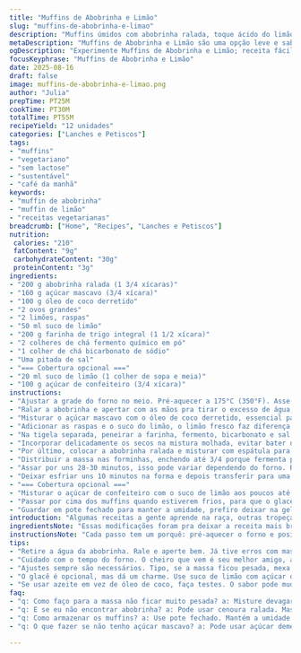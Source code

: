 ```yaml
---
title: "Muffins de Abobrinha e Limão"
slug: "muffins-de-abobrinha-e-limao"
description: "Muffins úmidos com abobrinha ralada, toque ácido do limão e textura macia. Leves, sem lactose e vegetarianos. Receita adaptada com farinha integral e açúcar mascavo para um sabor mais complexo. O glacê cítrico adiciona contraste, opcional. Fácil de fazer, ideal para café da manhã ou lanche."
metaDescription: "Muffins de Abobrinha e Limão são uma opção leve e saborosa para café da manhã ou lanche, com textura úmida e toques cítricos."
ogDescription: "Experimente Muffins de Abobrinha e Limão; receita fácil e leve, perfeita para um lanche saudável e saboroso."
focusKeyphrase: "Muffins de Abobrinha e Limão"
date: 2025-08-16
draft: false
image: muffins-de-abobrinha-e-limao.png
author: "Julia"
prepTime: PT25M
cookTime: PT30M
totalTime: PT55M
recipeYield: "12 unidades"
categories: ["Lanches e Petiscos"]
tags:
- "muffins"
- "vegetariano"
- "sem lactose"
- "sustentável"
- "café da manhã"
keywords:
- "muffin de abobrinha"
- "muffin de limão"
- "receitas vegetarianas"
breadcrumb: ["Home", "Recipes", "Lanches e Petiscos"]
nutrition: 
 calories: "210"
 fatContent: "9g"
 carbohydrateContent: "30g"
 proteinContent: "3g"
ingredients:
- "200 g abobrinha ralada (1 3/4 xícaras)"
- "160 g açúcar mascavo (3/4 xícara)"
- "100 g óleo de coco derretido"
- "2 ovos grandes"
- "2 limões, raspas"
- "50 ml suco de limão"
- "200 g farinha de trigo integral (1 1/2 xícara)"
- "2 colheres de chá fermento químico em pó"
- "1 colher de chá bicarbonato de sódio"
- "Uma pitada de sal"
- "=== Cobertura opcional ==="
- "20 ml suco de limão (1 colher de sopa e meia)"
- "100 g açúcar de confeiteiro (3/4 xícara)"
instructions:
- "Ajustar a grade do forno no meio. Pré-aquecer a 175°C (350°F). Asse com 12 forminhas de silicone ou forre com forminhas de papel para facilitar a remoção; não pula essa parte, senão grudam e quebram na hora do desenforme."
- "Ralar a abobrinha e apertar com as mãos pra tirar o excesso de água, senão amarga o bolo e a massa fica mole demais. Eu já deixei sem escorrer, erro da vida, massa pesada, não faça igual."
- "Misturar o açúcar mascavo com o óleo de coco derretido, essencial para manter a umidade e sabor leve de coco (pode trocar por manteiga clarificada se quiser). Sovar essa mistura com os ovos até ficar homogêneo, não bate muito senão cria ar e seca o muffin, só misturar devagar."
- "Adicionar as raspas e o suco do limão, o limão fresco faz diferença, não substitua por suco industrial. Dá aquele toque ácido que corta o doce e mantém o muffin fresco."
- "Na tigela separada, peneirar a farinha, fermento, bicarbonato e sal para garantir uma textura uniforme, sem aqueles grumos que me irritam."
- "Incorporar delicadamente os secos na mistura molhada, evitar bater demais para não ativar o glúten e endurecer o muffin depois."
- "Por último, colocar a abobrinha ralada e misturar com espátula para distribuir sem compactar."
- "Distribuir a massa nas forminhas, enchendo até 3/4 porque fermenta pouco, não vai subir demais. Se colocar muito, transborda e gruda, acaba feio."
- "Assar por uns 28-30 minutos, isso pode variar dependendo do forno. Repare no aroma, aquele cheiro cítrico e leve da abobrinha indicando que está quase pronto. Fazer o teste do palito de dente: se sair quase limpo, sem massa grudada, tá na hora."
- "Deixar esfriar uns 10 minutos na forma e depois transferir para uma grade para esfriar completamente. Massa quente é delicada, pode quebrar fácil."
- "=== Cobertura opcional ==="
- "Misturar o açúcar de confeiteiro com o suco de limão aos poucos até dar ponto de fio grosso, evitar colocar muito líquido para não ficar melequento."
- "Passar por cima dos muffins quando estiverem frios, para que o glacê endureça e não escorra."
- "Guardar em pote fechado para manter a umidade, prefiro deixar na geladeira, dura até 3 dias."
introduction: "Algumas receitas a gente aprende na raça, outras tropeçando nos erros. Esses muffins de abobrinha com limão são daqueles que comecei testando com farinha branca e açúcar comum, mas depois achei que precisava dar mais fibra e profundidade no sabor, por isso integrei farinha integral e troquei o açúcar por mascavo. A textura húmida vem do óleo de coco, que além disso deixa um toque sutil que casa muito bem com o limão fresco. Misturar a abobrinha ralada dá frescor e mantém a massa leve. Sem lactose, fica ótimo pra quem tem restrição. Confesso, na primeira tentativa não tirei o excesso de água da abobrinha, a massa ficou mole demais e pensei em desistir, mas valeu aprender. Agora uso sempre essa maneira, ajustando o tempo de forno conforme o cheiro que aparece na cozinha e a cor dos muffins. Recomendo experimentar com limão, a acidez equilibra o doce e traz um toque convidativo. Também deixei a cobertura do glacê mais opcional, porque não é todo mundo que gosta daquele azedinho intenso com açúcar. É receita que agrada e cria dúvidas no paladar na melhor forma possível."
ingredientsNote: "Essas modificações foram pra deixar a receita mais brasileira e acessível. A abobrinha brasileira geralmente solta mais água, aí o segredo é ralar e apertar bem pra não encharcar a massa. O açúcar mascavo traz um sabor mais caramelizado e a farinha integral acrescenta fibras e textura. Se faltar óleo de coco, o próprio azeite de oliva suave pode entrar, mas muda um pouco o sabor. Pode também usar açúcar demerara no lugar do mascavo. É interessante não exagerar nas raspas e suco do limão para não amargar. Na falta de limão, laranja pode ser alternativa, mas perde um pouco da acidez refrescante. Se quiser sem ovos, tenta substituir por 'linhaça hidratada' (1 colher de linhaça + 3 de água, descansar 10 minutos). Por lactose, o uso do óleo já evita problemas, então ficar tranquilo. Mas a textura da manteiga e óleo podem variar, por isso experimente a massa antes de assar, ela deve ficar espessa mas não dura. Sempre corre o risco da abobrinha soltar mais água que o esperado, ter toalhas ou papel absorvente à mão é uma boa prática."
instructionsNote: "Cada passo tem um porquê: pré-aquecer o forno e posicionar a grelha é pra garantir cozimento uniforme, mufffin assado demais fica seco e sem graça. Cozinhar a abobrinha no micro-ondas, como na receita original, eu não gosto; prefiro só ralar e apertar muito para manter o frescor cru. Uso o método de bater os ingredientes molhados primeiro para garantir mistura fácil e homogênea e só depois incorporo os secos. Isso evita uma massa pesada ou irregular. Misturar tudo à mão, devagar, é fundamental para não desenvolver glúten, a principal causa do muffin pesado e borrachudo. Assar seguindo o cheiro do forno e aparência, sem depender só do tempo, é o que me salva. Ter o gelo de mão no pulso pronto às vezes ajuda a não abrir o forno precocemente. O glacê, embora opcional, adiciona aquela clássica acidez que contrasta com o fundo doce, mas fique atento para não causar umidade extra que amoleça o muffin por baixo. Proteger e esfriar em grade faz o bolo respirar até a textura firmar na medida certa, garantir que o café da manhã tenha aquela crocância leve na borda e maciez no meio."
tips:
- "Retire a água da abobrinha. Rale e aperte bem. Já tive erros com massa muito mole. Compensa ter um pano ou toalha para absorver. Abobrinha em excesso amarga."
- "Cuidado com o tempo do forno. O cheiro que vem é seu melhor amigo, aroma cítrico indica que tá quase pronto. Dica: palito deve sair quase seco, não completamente limpo."
- "Ajustes sempre são necessários. Tipo, se a massa ficou pesada, mexa mais devagar na próxima vez. E lembre que a abobrinha solta mais água dependendo da umidade do dia."
- "O glacê é opcional, mas dá um charme. Use suco de limão com açúcar de confeiteiro. Ponto de fio grosso é essencial. Cuidado para não deixar muito líquido."
- "Se usar azeite em vez de óleo de coco, faça testes. O sabor pode mudar. E limão em excesso amargar pode ser arriscado. Use em equilíbrio."
faq:
- "q: Como faço para a massa não ficar muito pesada? a: Misture devagar; evite bater muito. O glúten é seu inimigo aqui. Direto no forno, minha massa não funcionava."
- "q: E se eu não encontrar abobrinha? a: Pode usar cenoura ralada. Mas textura muda. Faça um teste antes. E sempre escolha legumes frescos."
- "q: Como armazenar os muffins? a: Use pote fechado. Mantém a umidade. Geladeira dura até 3 dias. Sem geladeira, pode durar menos. Fique atento à textura."
- "q: O que fazer se não tenho açúcar mascavo? a: Pode usar açúcar demerara. Sabor muda um pouco. Não é o mesmo, mas quebra o galho. Veja o ponto do açúcar ao misturar."

---
```

